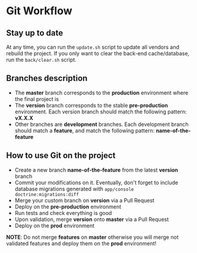 Git Workflow
=============

Stay up to date
---------------
At any time, you can run the `update.sh` script to update all vendors and rebuild the project.
If you only want to clear the back-end cache/database, run the `back/clear.sh` script.

Branches description
--------------------
  * The **master** branch corresponds to the **production** environment where the final project is
  * The **version** branch corresponds to the stable **pre-production** environment. Each version branch should match the following pattern: **vX.X.X**
  * Other branches are **development** branches. Each development branch should match a **feature**, and match the following pattern: **name-of-the-feature**


How to use Git on the project
-----------------------------
  * Create a new branch **name-of-the-feature** from the latest **version** branch
  * Commit your modifications on it. Eventually, don't forget to include database migrations generated with `app/console doctrine:migrations:diff`
  * Merge your custom branch on **version** via a Pull Request
  * Deploy on the **pre-production** environment
  * Run tests and check everything is good
  * Upon validation, merge **version** onto **master** via a Pull Request
  * Deploy on the **prod** environment

**NOTE**: Do not merge **features** on **master** otherwise you will merge not validated features and deploy them on the **prod** environment!
